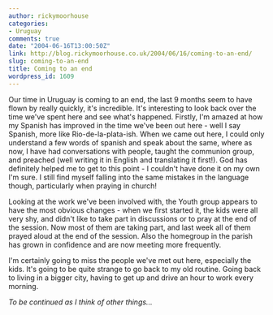```yaml
---
author: rickymoorhouse
categories:
- Uruguay
comments: true
date: "2004-06-16T13:00:50Z"
link: http://blog.rickymoorhouse.co.uk/2004/06/16/coming-to-an-end/
slug: coming-to-an-end
title: Coming to an end
wordpress_id: 1609
---
```


Our time in Uruguay is coming to an end, the last 9 months seem to have flown by really quickly, it's incredible. It's interesting to look back over the time we've spent here and see what's happened. Firstly, I'm amazed at how my Spanish has improved in the time we've been out here - well I say Spanish, more like Rio-de-la-plata-ish. When we came out here, I could only understand a few words of spanish and speak about the same, where as now, I have had conversations with people, taught the communion group, and preached (well writing it in English and translating it first!). God has definitely helped me to get to this point - I couldn't have done it on my own I'm sure. I still find myself falling into the same mistakes in the language though, particularly when praying in church!





Looking at the work we've been involved with, the Youth group appears to have the most obvious changes - when we first started it, the kids were all very shy, and didn't like to take part in discussions or to pray at the end of the session. Now most of them are taking part, and last week all of them prayed aloud at the end of the session. Also the homegroup in the parish has grown in confidence and are now meeting more frequently.





I'm certainly going to miss the people we've met out here, especially the kids. It's going to be quite strange to go back to my old routine. Going back to living in a bigger city, having to get up and drive an hour to work every morning.




_To be continued as I think of other things..._
